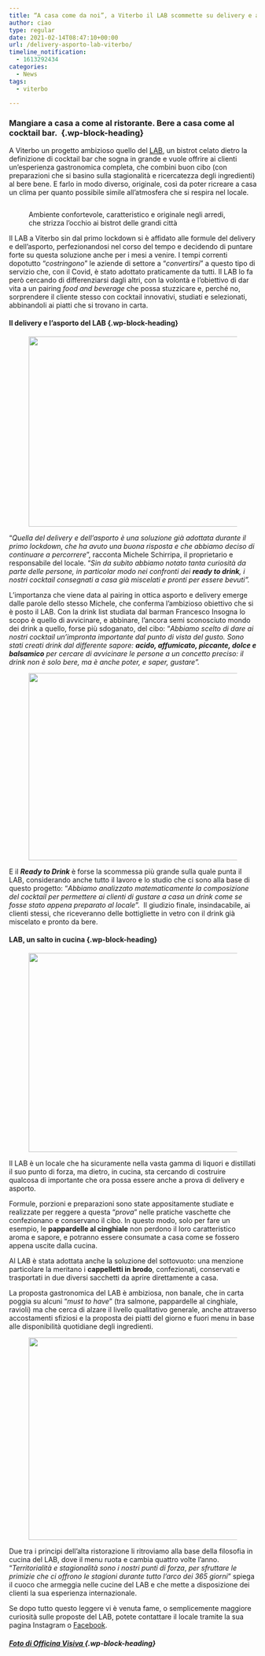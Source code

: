```yaml
---
title: “A casa come da noi”, a Viterbo il LAB scommette su delivery e asporto
author: ciao
type: regular
date: 2021-02-14T08:47:10+00:00
url: /delivery-asporto-lab-viterbo/
timeline_notification:
  - 1613292434
categories:
  - News
tags:
  - viterbo

---
```

### Mangiare a casa a come al ristorante. Bere a casa come al cocktail bar.&nbsp; {.wp-block-heading}

A Viterbo un progetto ambizioso quello del [LAB][1], un bistrot celato dietro la definizione di cocktail bar che sogna in grande e vuole offrire ai clienti un’esperienza gastronomica completa, che combini buon cibo (con preparazioni che si basino sulla stagionalità e ricercatezza degli ingredienti) al bere bene. E farlo in modo diverso, originale, così da poter ricreare a casa un clima per quanto possibile simile all’atmosfera che si respira nel locale.&nbsp;<figure class="wp-block-image size-large">

<img decoding="async" src="images/wp-content/uploads/2021/02/officina-visiva-lab-restaurant-food-drink-foto-49.jpg?w=1024" alt="" class="wp-image-2018" /> <figcaption>Ambiente confortevole, caratteristico e originale negli arredi, che strizza l’occhio ai bistrot delle grandi città</figcaption></figure> 

Il LAB a Viterbo sin dal primo lockdown si è affidato alle formule del delivery e dell’asporto, perfezionandosi nel corso del tempo e decidendo di puntare forte su questa soluzione anche per i mesi a venire. I tempi correnti dopotutto “_costringono_” le aziende di settore a “_convertirsi_” a questo tipo di servizio che, con il Covid, è stato adottato praticamente da tutti. Il LAB lo fa però cercando di differenziarsi dagli altri, con la volontà e l’obiettivo di dar vita a un pairing _food and beverage_ che possa stuzzicare e, perché no, sorprendere il cliente stesso con cocktail innovativi, studiati e selezionati, abbinandoli ai piatti che si trovano in carta.

#### Il delivery e l&#8217;asporto del LAB {.wp-block-heading}

<div class="wp-block-image">
  <figure class="aligncenter size-large is-resized"><img loading="lazy" decoding="async" src="images/wp-content/uploads/2021/02/officina-visiva-lab-restaurant-food-drink-foto-45.jpg?w=1024" alt="" class="wp-image-2016" width="580" height="386" /></figure>
</div>

“_Quella del delivery e dell&#8217;asporto è una soluzione già adottata durante il primo lockdown, che ha avuto una buona risposta e che abbiamo deciso di continuare a percorrere_”, racconta Michele Schirripa, il proprietario e responsabile del locale. “_Sin da subito abbiamo notato tanta curiosità da parte delle persone, in particolar modo nei confronti dei_ **_ready to drink_**_, i nostri cocktail consegnati a casa già miscelati e pronti per essere bevuti”._

L’importanza che viene data al pairing in ottica asporto e delivery emerge dalle parole dello stesso Michele, che conferma l’ambizioso obiettivo che si è posto il LAB. Con la drink list studiata dal barman Francesco Insogna lo scopo è quello di avvicinare, e abbinare, l’ancora semi sconosciuto mondo dei drink a quello, forse più sdoganato, del cibo: &#8220;_Abbiamo scelto di dare ai nostri cocktail un’impronta importante dal punto di vista del gusto. Sono stati creati drink dal differente sapore:_ **_acido, affumicato, piccante, dolce e balsamico_** _per cercare di avvicinare le persone a un concetto preciso: il drink non è solo bere, ma è anche poter, e saper, gustare”._

<div class="wp-block-image">
  <figure class="aligncenter size-large is-resized"><img loading="lazy" decoding="async" src="images/wp-content/uploads/2021/02/officina-visiva-lab-restaurant-food-drink-foto-48.jpg?w=1024" alt="" class="wp-image-2004" width="571" height="380" /></figure>
</div>

E il **_Ready to Drink_** è forse la scommessa più grande sulla quale punta il LAB, considerando anche tutto il lavoro e lo studio che ci sono alla base di questo progetto: “_Abbiamo analizzato matematicamente la composizione del cocktail per permettere ai clienti di gustare a casa un drink come se fosse stato appena preparato al locale_”.&nbsp; Il giudizio finale, insindacabile, ai clienti stessi, che riceveranno delle bottigliette in vetro con il drink già miscelato e pronto da bere.

#### **LAB, un salto in cucina** {.wp-block-heading}

<div class="wp-block-image">
  <figure class="aligncenter size-large is-resized"><img loading="lazy" decoding="async" src="images/wp-content/uploads/2021/02/officina-visiva-lab-restaurant-food-drink-foto-32.jpg?w=1024" alt="" class="wp-image-2006" width="607" height="404" /></figure>
</div>

Il LAB è un locale che ha sicuramente nella vasta gamma di liquori e distillati il suo punto di forza, ma dietro, in cucina, sta cercando di costruire qualcosa di importante che ora possa essere anche a prova di delivery e asporto.

Formule, porzioni e preparazioni sono state appositamente studiate e realizzate per reggere a questa “_prova_” nelle pratiche vaschette che confezionano e conservano il cibo. In questo modo, solo per fare un esempio, le **pappardelle al cinghiale** non perdono il loro caratteristico aroma e sapore, e potranno essere consumate a casa come se fossero appena uscite dalla cucina.

Al LAB è stata adottata anche la soluzione del sottovuoto: una menzione particolare la meritano i **cappelletti in brodo**, confezionati, conservati e trasportati in due diversi sacchetti da aprire direttamente a casa.&nbsp;

La proposta gastronomica del LAB è ambiziosa, non banale, che in carta poggia su alcuni “_must to have_” (tra salmone, pappardelle al cinghiale, ravioli) ma che cerca di alzare il livello qualitativo generale, anche attraverso accostamenti sfiziosi e la proposta dei piatti del giorno e fuori menu in base alle disponibilità quotidiane degli ingredienti.&nbsp;

<div class="wp-block-image">
  <figure class="aligncenter size-large is-resized"><img loading="lazy" decoding="async" src="images/wp-content/uploads/2021/02/officina-visiva-lab-restaurant-food-drink-foto-23.jpg?w=1024" alt="" class="wp-image-2005" width="618" height="411" /></figure>
</div>

Due tra i principi dell’alta ristorazione li ritroviamo alla base della filosofia in cucina del LAB, dove il menu ruota e cambia quattro volte l’anno. “_Territorialità e stagionalità sono i nostri punti di forza_, _per sfruttare le primizie che ci offrono le stagioni durante tutto l’arco dei 365 giorni_” spiega il cuoco che armeggia nelle cucine del LAB e che mette a disposizione dei clienti la sua esperienza internazionale.

Se dopo tutto questo leggere vi è venuta fame, o semplicemente maggiore curiosità sulle proposte del LAB, potete contattare il locale tramite la sua pagina Instagram o [Facebook][2].&nbsp;

##### <a href="http://Officina Visiva | Servizi Fotografici per privati e aziendehttps://www.officinavisiva.it" target="_blank" rel="noreferrer noopener">Foto di Officina Visiva </a> {.wp-block-heading}

 [1]: https://www.instagram.com/lab_viterbo/
 [2]: https://www.facebook.com/LabViterbo/
